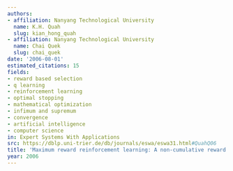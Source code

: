 ```yaml
---
authors:
- affiliation: Nanyang Technological University
  name: K.H. Quah
  slug: kian_hong_quah
- affiliation: Nanyang Technological University
  name: Chai Quek
  slug: chai_quek
date: '2006-08-01'
estimated_citations: 15
fields:
- reward based selection
- q learning
- reinforcement learning
- optimal stopping
- mathematical optimization
- infimum and supremum
- convergence
- artificial intelligence
- computer science
in: Expert Systems With Applications
src: https://dblp.uni-trier.de/db/journals/eswa/eswa31.html#QuahQ06
title: 'Maximum reward reinforcement learning: A non-cumulative reward criterion'
year: 2006
---
```

